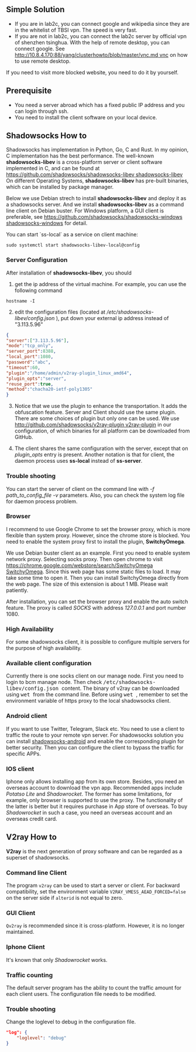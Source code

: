 Simple Solution
---------------

-   If you are in lab2c, you can connect google and wikipedia since they
    are in the whitelist of TBSI vpn. The speed is very fast.
-   If you are not in lab2c, you can connect the lab2c server by
    official vpn of shenzhen tsinghua. With the help of remote desktop,
    you can connect google. See
    [http://10.8.4.170:88/yang/clusterhowto/blob/master/vnc.md
    vnc](http://10.8.4.170:88/yang/clusterhowto/blob/master/vnc.md_vnc "wikilink")
    on how to use remote desktop.

If you need to visit more blocked website, you need to do it by
yourself.

Prerequisite
------------

-   You need a server abroad which has a fixed public IP address and you
    can login through ssh.
-   You need to install the client software on your local device.

Shadowsocks How to
------------------

Shadowsocks has implementation in Python, Go, C and Rust. In my opinion,
C implementation has the best performance. The well-known
**shadowsocks-libev** is a cross-platform server or client software
implemented in C, and can be found at
[https://github.com/shadowsocks/shadowsocks-libev
shadowsocks-libev](https://github.com/shadowsocks/shadowsocks-libev_shadowsocks-libev "wikilink")
On different Operating Systems, **shadowsocks-libev** has pre-built
binaries, which can be installed by package manager.

Below we use Debian strech to install **shadowsocks-libev** and deploy
it as a shadowsocks server. And we install **shadowsocks-libev** as a
command line client on Debian buster. For Windows platform, a GUI client
is preferable, see [https://github.com/shadowsocks/shadowsocks-windows
shadowsocks-windows](https://github.com/shadowsocks/shadowsocks-windows_shadowsocks-windows "wikilink")
for detail.

You can start \`ss-local\` as a service on client machine:

``` shell
sudo systemctl start shadowsocks-libev-local@config
```

### Server Configuration

After installation of **shadowsocks-libev**, you should

1. get the ip address of the virtual machine. For example, you can use
the following command

``` shell
hostname -I
```

2. edit the configuration files (located at
*/etc/shadowsocks-libev/config.json* ), put down your external ip
address instead of "3.113.5.96"

``` json
{
"server":["3.113.5.96"],
"mode":"tcp_only",
"server_port":8388,
"local_port":1080,
"password":"abc",
"timeout":60,
"plugin":"/home/admin/v2ray-plugin_linux_amd64",
"plugin_opts":"server",
"reuse_port":true,
"method":"chacha20-ietf-poly1305"
}
```

3. Notice that we use the plugin to enhance the transportation. It adds
the obfuscation feature. Server and Client should use the same plugin.
There are some choices of plugin but only one can be used. We use
[http://github.com/shadowsocks/v2ray-plugin
v2ray-plugin](http://github.com/shadowsocks/v2ray-plugin_v2ray-plugin "wikilink")
in our configuration, of which binaries for all platform can be
downloaded from GitHub.

4. The client shares the same configuration with the server, except that
on *plugin\_opts* entry is present. Another notation is that for client,
the daemon process uses **ss-local** instead of **ss-server**.

### Trouble shooting

You can start the server of client on the command line with *-f
path\_to\_config\_file -v* parameters. Also, you can check the system
log file for daemon process problem.

### Browser

I recommend to use Google Chrome to set the browser proxy, which is more
flexible than system proxy. However, since the chrome store is blocked.
You need to enable the system proxy first to install the plugin,
**SwitchyOmega**.

We use Debian buster client as an example. First you need to enable
system network proxy. Selecting socks proxy. Then open chrome to visit
[https://chrome.google.com/webstore/search/SwitchyOmega
SwitchyOmega](https://chrome.google.com/webstore/search/SwitchyOmega_SwitchyOmega "wikilink").
Since this web page has some static files to load. It may take some time
to open it. Then you can install SwitchyOmega directly from the web
page. The size of this extension is about 1 MB. Please wait patiently.

After installation, you can set the browser proxy and enable the auto
switch feature. The proxy is called *SOCKS* with address *127.0.0.1* and
port number 1080.

### High Availability

For some shadowsocks client, it is possible to configure multiple
servers for the purpose of high availability.

### Available client configuration

Currently there is one socks client on our manage node. First you need
to login to bcm manage node. Then check <kbd>
/etc/shadowsocks-libev/config.json </kbd> content. The binary of v2ray
can be downloaded using <kbd> wet </kbd> from the command line. Before
using <kbd> wet </kbd>, remember to set the environment variable of
https proxy to the local shadowsocks client.

### Android client

If you want to use Twitter, Telegram, Slack etc. You need to use a
client to traffic the route to your remote vpn server. For shadowsocks
solution you can install
[shadowsocks-android](https://github.com/shadowsocks/shadowsocks-android)
and enable the corresponding plugin for better security. Then you can
configure the client to bypass the traffic for specific APPs.

### IOS client

Iphone only allows installing app from its own store. Besides, you need
an overseas account to download the vpn app. Recommended apps include
*Potatso Lite* and *Shadowrocket*. The former has some limitations, for
example, only browser is supported to use the proxy. The functionality
of the latter is better but it requires purchase in App store of overseas.
To buy *Shadowrocket* in such a case, you need an overseas account and an overseas credit card.

V2ray How to
------------

**V2ray** is the next generation of proxy software and can be regarded
as a superset of shadowsocks.

### Command line Client
The program `v2ray` can be used to start a server or client.
For backward compatibility, set the environment variable `V2RAY_VMESS_AEAD_FORCED=false`
on the server side if `alterid` is not equal to zero.

### GUI Client

`Qv2ray` is recommended since it is cross-platform. However, it is no
longer maintained.

### Iphone Client
It's known that only *Shadowrocket* works.

### Traffic counting
The default server program has the ability to count the traffic amount for each client users.
The configuration file needs to be modified.

### Trouble shooting
Change the loglevel to debug in the configuration file.
```JSON
"log": {
    "loglevel": "debug"
}
```